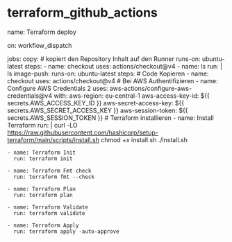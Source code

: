 # terraform_github_actions
 
name: Terraform deploy

on: workflow_dispatch

jobs:
  copy: # kopiert den Repository Inhalt auf den Runner
    runs-on: ubuntu-latest
    steps:
    - name: checkout
      uses: actions/checkout@v4
    - name: ls
      run: |
        ls
  image-push:
    runs-on: ubuntu-latest
    steps:
    # Code Kopieren
    - name: checkout
      uses: actions/checkout@v4
    # Bei AWS Authentifizieren
    - name: Configure AWS Credentials 2
      uses: aws-actions/configure-aws-credentials@v4
      with:
        aws-region: eu-central-1
        aws-access-key-id: ${{ secrets.AWS_ACCESS_KEY_ID }}
        aws-secret-access-key: ${{ secrets.AWS_SECRET_ACCESS_KEY }}
        aws-session-token: ${{ secrets.AWS_SESSION_TOKEN }}
     # Terraform installieren
    - name: Install Terraform
      run: |
       curl -LO https://raw.githubusercontent.com/hashicorp/setup-terraform/main/scripts/install.sh
       chmod +x install.sh
       ./install.sh

  
    - name: Terraform Init
      run: terraform init

    - name: Terraform Fmt check
      run: terraform fmt --check

    - name: Terraform Plan
      run: terraform plan

    - name: Terraform Validate
      run: terraform validate
  
    - name: Terraform Apply
      run: terraform apply -auto-approve